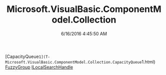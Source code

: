 ﻿---
title: Microsoft.VisualBasic.ComponentModel.Collection
date: 6/16/2016 4:45:50 AM
---

[CapacityQueue`1](T-Microsoft.VisualBasic.ComponentModel.Collection.CapacityQueue`1.html)
[FuzzyGroup](T-Microsoft.VisualBasic.ComponentModel.Collection.FuzzyGroup.html)
[ILocalSearchHandle](T-Microsoft.VisualBasic.ComponentModel.Collection.ILocalSearchHandle.html)

